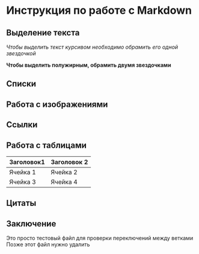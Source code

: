 # Инструкция по работе с Markdown

## Выделение текста

*Чтобы выделить текст курсивом необходимо обрамить его одной звездочкой* 

**Чтобы выделить полужирным, обрамить двумя звездочками**

## Списки

## Работа с изображениями

## Ссылки

## Работа с таблицами

|Заголовок1 |Заголовок 2 |
|-----------|------------|
|Ячейка 1   |Ячейка 2    |
|Ячейка 3   |Ячейка 4    |

## Цитаты

## Заключение
Это просто тестовый файл для проверки переключений между ветками
Позже этот файл нужно удалить